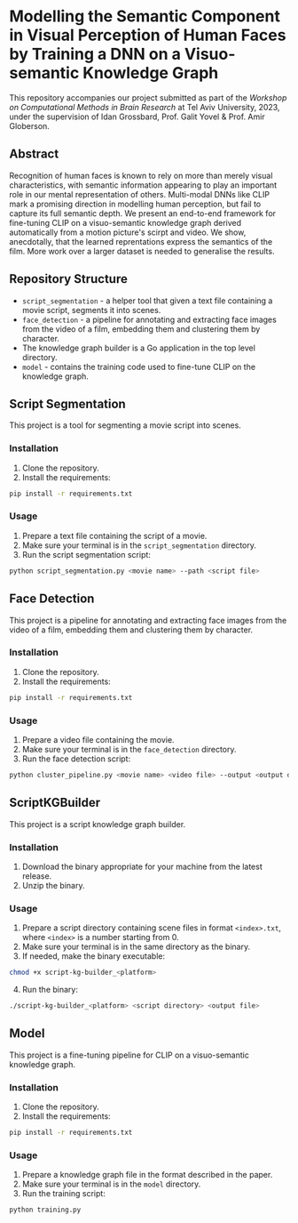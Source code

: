 # Modelling the Semantic Component in Visual Perception of Human Faces by Training a DNN on a Visuo-semantic Knowledge Graph

This repository accompanies our project submitted as part of the _Workshop on Computational Methods in Brain Research_ at Tel Aviv University, 2023, under the supervision of Idan Grossbard, Prof. Galit Yovel & Prof. Amir Globerson.

## Abstract
Recognition of human faces is known to rely on more than merely visual characteristics, with semantic information appearing to play an important role in our mental representation of others. Multi-modal DNNs like CLIP mark a promising direction in modelling human perception, but fail to capture its full semantic depth. We present an end-to-end framework for fine-tuning CLIP on a visuo-semantic knowledge graph derived automatically from a motion picture's scirpt and video. We show, anecdotally, that the learned reprentations express the semantics of the film. More work over a larger dataset is needed to generalise the results.

## Repository Structure
- `script_segmentation` - a helper tool that given a text file containing a movie script, segments it into scenes.
- `face_detection` - a pipeline for annotating and extracting face images from the video of a film, embedding them and clustering them by character.
- The knowledge graph builder is a Go application in the top level directory.
- `model` - contains the training code used to fine-tune CLIP on the knowledge graph.

## Script Segmentation
This project is a tool for segmenting a movie script into scenes.

### Installation
1. Clone the repository.
2. Install the requirements:
```bash
pip install -r requirements.txt
```

### Usage
1. Prepare a text file containing the script of a movie.
2. Make sure your terminal is in the `script_segmentation` directory.
3. Run the script segmentation script:
```bash
python script_segmentation.py <movie name> --path <script file>
```

## Face Detection
This project is a pipeline for annotating and extracting face images from the video of a film, embedding them and clustering them by character.

### Installation
1. Clone the repository.
2. Install the requirements:
```bash
pip install -r requirements.txt
```

### Usage
1. Prepare a video file containing the movie.
2. Make sure your terminal is in the `face_detection` directory.
3. Run the face detection script:
```bash
python cluster_pipeline.py <movie name> <video file> --output <output directory>
```

## ScriptKGBuilder
This project is a script knowledge graph builder.

### Installation
1. Download the binary appropriate for your machine from the latest release.
2. Unzip the binary.

### Usage
1. Prepare a script directory containing scene files in format `<index>.txt`, where `<index>` is a number starting from 0.
2. Make sure your terminal is in the same directory as the binary.
3. If needed, make the binary executable:
```bash
chmod +x script-kg-builder_<platform>
```
4. Run the binary:
```bash
./script-kg-builder_<platform> <script directory> <output file>
```

## Model
This project is a fine-tuning pipeline for CLIP on a visuo-semantic knowledge graph.

### Installation
1. Clone the repository.
2. Install the requirements:
```bash
pip install -r requirements.txt
```

### Usage
1. Prepare a knowledge graph file in the format described in the paper.
2. Make sure your terminal is in the `model` directory.
3. Run the training script:
```bash
python training.py
```